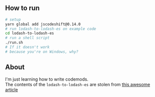 ## How to run

```sh
# setup
yarn global add jscodeshift@0.14.0
# run lodash-to-lodash-es on example code
cd lodash-to-lodash-es
# run a shell script
./run.sh
# If it doesn't work
# because you're on Windows, why?
```

## About

I'm just learning how to write codemods.  
The contents of the `lodash-to-lodash-es` are stolen from [this awesome article](https://webuild.envato.com/blog/automating-the-migration-of-lodash-to-lodash-es-in-a-large-codebase-with-jscodeshift/)
